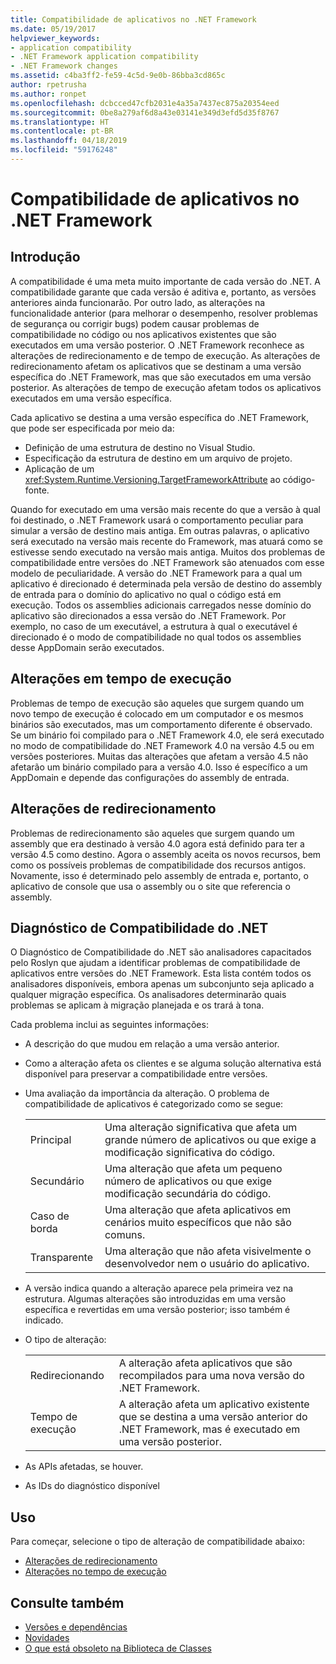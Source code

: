 ```yaml
---
title: Compatibilidade de aplicativos no .NET Framework
ms.date: 05/19/2017
helpviewer_keywords:
- application compatibility
- .NET Framework application compatibility
- .NET Framework changes
ms.assetid: c4ba3ff2-fe59-4c5d-9e0b-86bba3cd865c
author: rpetrusha
ms.author: ronpet
ms.openlocfilehash: dcbcced47cfb2031e4a35a7437ec875a20354eed
ms.sourcegitcommit: 0be8a279af6d8a43e03141e349d3efd5d35f8767
ms.translationtype: HT
ms.contentlocale: pt-BR
ms.lasthandoff: 04/18/2019
ms.locfileid: "59176248"
---
```

# <a name="application-compatibility-in-the-net-framework"></a>Compatibilidade de aplicativos no .NET Framework

## <a name="introduction"></a>Introdução
A compatibilidade é uma meta muito importante de cada versão do .NET. A compatibilidade garante que cada versão é aditiva e, portanto, as versões anteriores ainda funcionarão. Por outro lado, as alterações na funcionalidade anterior (para melhorar o desempenho, resolver problemas de segurança ou corrigir bugs) podem causar problemas de compatibilidade no código ou nos aplicativos existentes que são executados em uma versão posterior. O .NET Framework reconhece as alterações de redirecionamento e de tempo de execução. As alterações de redirecionamento afetam os aplicativos que se destinam a uma versão específica do .NET Framework, mas que são executados em uma versão posterior. As alterações de tempo de execução afetam todos os aplicativos executados em uma versão específica.

Cada aplicativo se destina a uma versão específica do .NET Framework, que pode ser especificada por meio da:

* Definição de uma estrutura de destino no Visual Studio.
* Especificação da estrutura de destino em um arquivo de projeto.
* Aplicação de um <xref:System.Runtime.Versioning.TargetFrameworkAttribute> ao código-fonte.

Quando for executado em uma versão mais recente do que a versão à qual foi destinado, o .NET Framework usará o comportamento peculiar para simular a versão de destino mais antiga. Em outras palavras, o aplicativo será executado na versão mais recente do Framework, mas atuará como se estivesse sendo executado na versão mais antiga. Muitos dos problemas de compatibilidade entre versões do .NET Framework são atenuados com esse modelo de peculiaridade. A versão do .NET Framework para a qual um aplicativo é direcionado é determinada pela versão de destino do assembly de entrada para o domínio do aplicativo no qual o código está em execução. Todos os assemblies adicionais carregados nesse domínio do aplicativo são direcionados a essa versão do .NET Framework. Por exemplo, no caso de um executável, a estrutura à qual o executável é direcionado é o modo de compatibilidade no qual todos os assemblies desse AppDomain serão executados.

## <a name="runtime-changes"></a>Alterações em tempo de execução

Problemas de tempo de execução são aqueles que surgem quando um novo tempo de execução é colocado em um computador e os mesmos binários são executados, mas um comportamento diferente é observado. Se um binário foi compilado para o .NET Framework 4.0, ele será executado no modo de compatibilidade do .NET Framework 4.0 na versão 4.5 ou em versões posteriores. Muitas das alterações que afetam a versão 4.5 não afetarão um binário compilado para a versão 4.0. Isso é específico a um AppDomain e depende das configurações do assembly de entrada.

## <a name="retargeting-changes"></a>Alterações de redirecionamento

Problemas de redirecionamento são aqueles que surgem quando um assembly que era destinado à versão 4.0 agora está definido para ter a versão 4.5 como destino. Agora o assembly aceita os novos recursos, bem como os possíveis problemas de compatibilidade dos recursos antigos. Novamente, isso é determinado pelo assembly de entrada e, portanto, o aplicativo de console que usa o assembly ou o site que referencia o assembly.

## <a name="net-compatibility-diagnostics"></a>Diagnóstico de Compatibilidade do .NET

O Diagnóstico de Compatibilidade do .NET são analisadores capacitados pelo Roslyn que ajudam a identificar problemas de compatibilidade de aplicativos entre versões do .NET Framework. Esta lista contém todos os analisadores disponíveis, embora apenas um subconjunto seja aplicado a qualquer migração específica. Os analisadores determinarão quais problemas se aplicam à migração planejada e os trará à tona.

Cada problema inclui as seguintes informações:

-   A descrição do que mudou em relação a uma versão anterior.

-   Como a alteração afeta os clientes e se alguma solução alternativa está disponível para preservar a compatibilidade entre versões.

-   Uma avaliação da importância da alteração. O problema de compatibilidade de aplicativos é categorizado como se segue:

    |   |   |
    |---|---|
    |Principal|Uma alteração significativa que afeta um grande número de aplicativos ou que exige a modificação significativa do código.|
    |Secundário|Uma alteração que afeta um pequeno número de aplicativos ou que exige modificação secundária do código.|
    |Caso de borda|Uma alteração que afeta aplicativos em cenários muito específicos que não são comuns.|
    |Transparente|Uma alteração que não afeta visivelmente o desenvolvedor nem o usuário do aplicativo.|

-   A versão indica quando a alteração aparece pela primeira vez na estrutura. Algumas alterações são introduzidas em uma versão específica e revertidas em uma versão posterior; isso também é indicado.

-   O tipo de alteração:

    |   |   |
    |---|---|
    |Redirecionando|A alteração afeta aplicativos que são recompilados para uma nova versão do .NET Framework.|
    |Tempo de execução|A alteração afeta um aplicativo existente que se destina a uma versão anterior do .NET Framework, mas é executado em uma versão posterior.|

-   As APIs afetadas, se houver.

-   As IDs do diagnóstico disponível

## <a name="usage"></a>Uso
Para começar, selecione o tipo de alteração de compatibilidade abaixo:

* [Alterações de redirecionamento](./retargeting/index.md)
* [Alterações no tempo de execução](./runtime/index.md)

## <a name="see-also"></a>Consulte também

- [Versões e dependências](../../../docs/framework/migration-guide/versions-and-dependencies.md)
- [Novidades](../../../docs/framework/whats-new/index.md)
- [O que está obsoleto na Biblioteca de Classes](../../../docs/framework/whats-new/whats-obsolete.md)
